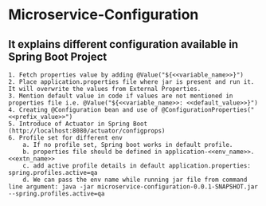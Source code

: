 # Microservice-Configuration
## It explains different configuration available in Spring Boot Project

    1. Fetch properties value by adding @Value("${<<variable_name>>}")
    2. Place application.properties file where jar is present and run it. It will overwrite the values from External Properties.
    3. Mention default value in code if values are not mentioned in properties file i.e. @Value("${<<variable_name>>: <<default_value>>}")
    4. Creating @Configuration bean and use of @ConfigurationProperties("<<prefix_value>>")
    5. Introduce of Actuator in Spring Boot (http://localhost:8080/actuator/configprops)
    6. Profile set for different env
        a. If no profile set, Spring boot works in default profile.
        b. properties file should be defined in application-<<env_name>>.<<extn_name>>
        c. add active profile details in default application.properties: spring.profiles.active=qa
        d. We can pass the env name while running jar file from command line argument: java -jar microservice-configuration-0.0.1-SNAPSHOT.jar --spring.profiles.active=qa
    